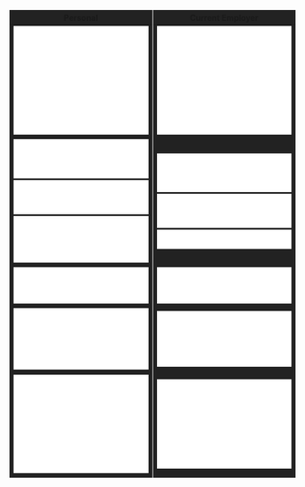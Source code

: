 <table style="border-collapse: collapse; border-spacing: 0;background-color:#222">
<thead>
  <th style="border-right: 1px solid white; width: 49%">Personal</th>
  <th style="border-left: 1px solid white; width: 49%">Current Employer</th>
</thead>
<tr>
  <td style="border-right: 1px solid white; width: 49%">
    <a href="https://github.com/jeffl8n"><img src="./jeffl8n-header.svg" /></a>
  </td>
  <td style="border-left: 1px solid white; width: 49%">
    <a href="https://github.com/jel3-sf"><img src="./jel3-sf-header.svg" /> </a>
  </td>
</tr>
<tr>
  <td style="border-right: 1px solid white; width: 49%">
    <a href="https://github.com/jeffl8n"><img src="./jeffl8n-activity.svg" /></a>
    <a href="https://github.com/jeffl8n"><img src="./jeffl8n-repositories.svg" /></a>
    <a href="https://github.com/jeffl8n"><img src="./jeffl8n-languages.svg" /></a>
  </td>
  <td style="border-left: 1px solid white; width: 49%">
    <a href="https://github.com/jel3-sf"><img src="./jel3-sf-activity.svg" /> </a>
    <a href="https://github.com/jel3-sf"><img src="./jel3-sf-repositories.svg" /> </a>
    <a href="https://github.com/jeffl8n"><img src="./jel3-sf-languages.svg" /></a>
  </td>
</tr>
<tr>
  <td style="border-right: 1px solid white; width: 49%">
    <a href="https://github.com/jeffl8n"><img src="./jeffl8n-achievements.svg" /></a>
  </td>
  <td style="border-left: 1px solid white; width: 49%">
    <a href="https://github.com/jel3-sf"><img src="./jel3-sf-achievements.svg" /> </a>
  </td>
</tr>
<tr>
  <td style="border-right: 1px solid white; width: 49%">
    <a href="https://github.com/jeffl8n"><img src="./jeffl8n-iso_calender.svg" /></a>
  </td>
  <td style="border-left: 1px solid white; width: 49%">
    <a href="https://github.com/jel3-sf"><img src="./jel3-sf-iso_calender.svg" /> </a>
  </td>
</tr>
<tr>
  <td style="border-right: 1px solid white; width: 49%">
    <a href="https://github.com/jeffl8n"><img src="./jeffl8n-habits.svg" /></a>
  </td>
  <td style="border-left: 1px solid white; width: 49%">
    <a href="https://github.com/jel3-sf"><img src="./jel3-sf-habits.svg" /> </a>
  </td>
</tr>
</table>